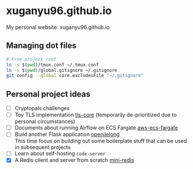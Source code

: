 # xuganyu96.github.io
My personal website: xuganyu96.github.io

## Managing dot files

```bash
# From project root
ln -s $(pwd)/tmux.conf ~/.tmux.conf
ln -s $(pwd)/global.gitignore ~/.gitignore
git config --global core.excludesFile "~/.gitignore"
```

## Personal project ideas
- [ ] Cryptopals challenges
- [ ] Toy TLS implementation [tls-core](https://github.com/xuganyu96/rust-tls-core) (temporarily de-prioritized due to personal circumstances)
- [ ] Documents about running Airflow on ECS Fargate [aws-ecs-fargate](https://github.com/xuganyu96/airflow-ecs-fargate)
- [ ] Build another Flask application [openjielong](https://github.com/xuganyu96/openjielong)  
This time focus on building out some boilerplate stuff that can be used in subsequent projects
- [ ] Learn about self-hosting `code-server`
- [x] A Redis client and server from scratch [mini-redis](https://github.com/xuganyu96/mini-redis)